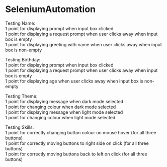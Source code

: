 # SeleniumAutomation

Testing Name:<br/>
1 point for displaying prompt when input box clicked<br/>
1 point for displaying a request prompt when user clicks away when input box is empty<br/>
1 point for displaying greeting with name when user clicks away when input box is non-empty<br/>

Testing Birthday:<br/>
1 point for displaying prompt when input box clicked<br/>
1 point for displaying a request prompt when user clicks away when input box is empty<br/>
1 point for displaying age when user clicks away when input box is non-empty<br/>

Testing Theme:<br/>
1 point for displaying message when dark mode selected<br/>
1 point for changing colour when dark mode selected<br/>
1 point for displaying message when light mode selected<br/>
1 point for changing colour when light mode selected<br/>

Testing Skills:<br/>
1 point for correctly changing button colour on mouse hover (for all three buttons)<br/>
1 point for correctly moving buttons to right side on click (for all three buttons)<br/>
1 point for correctly moving buttons back to left on click (for all three buttons)<br/>
